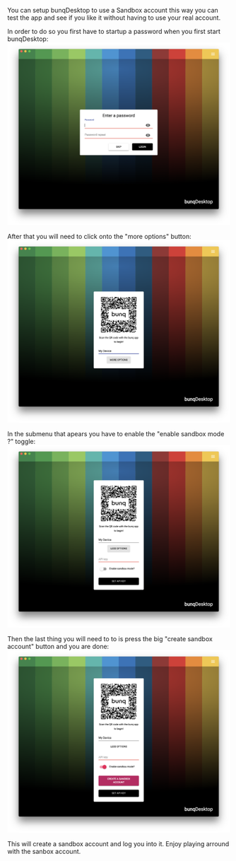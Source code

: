 You can setup bunqDesktop to use a Sandbox account this way you can test the app and see if you like it without having to use your real account.

In order to do so you first have to startup a password when you first start bunqDesktop:
![Screenshot](images/demo-mode/1.png)

After that you will need to click onto the "more options" button:
![Screenshot](images/demo-mode/2.png)

In the submenu that apears you have to enable the "enable sandbox mode ?" toggle:
![Screenshot](images/demo-mode/3.png)

Then the last thing you will need to to is press the big "create sandbox account" button and you are done:
![Screenshot](images/demo-mode/4.png)

This will create a sandbox account and log you into it. Enjoy playing arround with the sanbox account.
